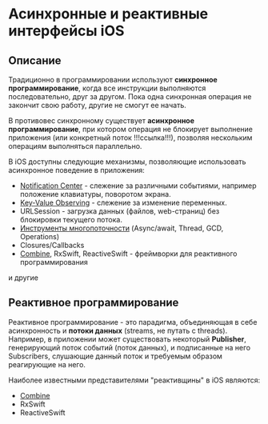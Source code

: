 # Асинхронные и реактивные интерфейсы iOS

## Описание

Традиционно в программировании используют __синхронное программирование__, когда все инструкции выполняются последовательно, друг за другом. Пока одна синхронная операция не закончит свою работу, другие не смогут ее начать.

В противовес синхронному существует __асинхронное программирование__, при котором операция не блокирует выполнение приложения (или конкретный поток !!!ссылка!!!), позволяя нескольким операциям выполняться параллельно.

В iOS доступны следующие механизмы, позволяющие использовать асинхронное поведение в приложения:

- [Notification Center](./NotificationCenter.md) - слежение за различными событиями, например положение клавиатуры, поворотом экрана.
- [Key-Value Observing](KVO-KVC.md) - слежение за изменение переменных.
- URLSession - загрузка данных (файлов, web-страниц) без блокировки текущего потока.
- [Инструменты многопоточности](/Thearding.md) (Async/await, Thread, GCD, Operations)
- Closures/Callbacks
- [Combine](./Combine.md), RxSwift, ReactiveSwift - фреймворки для реактивного программирования

и другие

## Реактивное программирование 

Реактивное программирование - это парадигма, объединяющая в себе асинхронность и __потоки данных__ (streams, не путать с threads). Например, в приложении может существовать некоторый __Publisher__, генерирующий поток событий (поток данных), и подписанные на него Subscribers, слушающие данный поток и требуемым образом реагирующие на него.

Наиболее известными представителями "реактивщины" в iOS являются:

- [Combine](./Combine.md)
- RxSwift
- ReactiveSwift